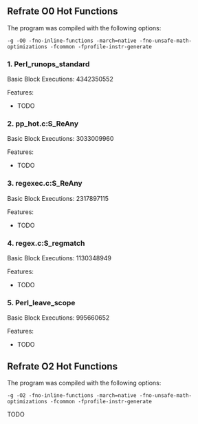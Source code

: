 ## Refrate O0 Hot Functions

The program was compiled with the following options:

```-g -O0 -fno-inline-functions -march=native -fno-unsafe-math-optimizations -fcommon -fprofile-instr-generate```

### 1. Perl_runops_standard
Basic Block Executions: 4342350552

Features:
* TODO

### 2. pp_hot.c:S_ReAny
Basic Block Executions: 3033009960

Features:
* TODO

### 3. regexec.c:S_ReAny
Basic Block Executions: 2317897115

Features:
* TODO

### 4. regex.c:S_regmatch
Basic Block Executions: 1130348949

Features:
* TODO

### 5. Perl_leave_scope
Basic Block Executions: 995660652

Features:
* TODO

## Refrate O2 Hot Functions

The program was compiled with the following options:

```-g -O2 -fno-inline-functions -march=native -fno-unsafe-math-optimizations -fcommon -fprofile-instr-generate```

TODO
